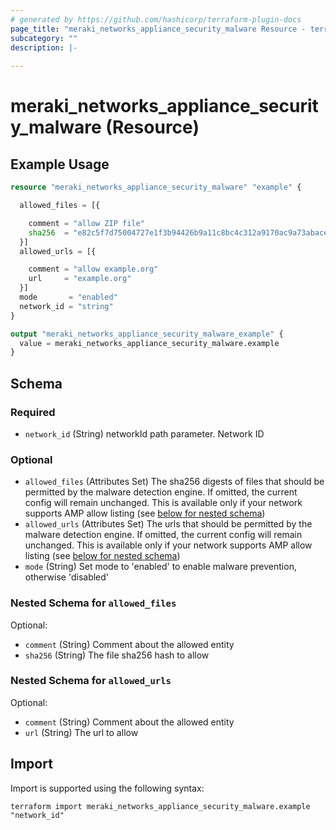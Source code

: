 ```yaml
---
# generated by https://github.com/hashicorp/terraform-plugin-docs
page_title: "meraki_networks_appliance_security_malware Resource - terraform-provider-meraki"
subcategory: ""
description: |-
  
---
```


# meraki_networks_appliance_security_malware (Resource)



## Example Usage

```terraform
resource "meraki_networks_appliance_security_malware" "example" {

  allowed_files = [{

    comment = "allow ZIP file"
    sha256  = "e82c5f7d75004727e1f3b94426b9a11c8bc4c312a9170ac9a73abace40aef503"
  }]
  allowed_urls = [{

    comment = "allow example.org"
    url     = "example.org"
  }]
  mode       = "enabled"
  network_id = "string"
}

output "meraki_networks_appliance_security_malware_example" {
  value = meraki_networks_appliance_security_malware.example
}
```

<!-- schema generated by tfplugindocs -->
## Schema

### Required

- `network_id` (String) networkId path parameter. Network ID

### Optional

- `allowed_files` (Attributes Set) The sha256 digests of files that should be permitted by the malware detection engine. If omitted, the current config will remain unchanged. This is available only if your network supports AMP allow listing (see [below for nested schema](#nestedatt--allowed_files))
- `allowed_urls` (Attributes Set) The urls that should be permitted by the malware detection engine. If omitted, the current config will remain unchanged. This is available only if your network supports AMP allow listing (see [below for nested schema](#nestedatt--allowed_urls))
- `mode` (String) Set mode to 'enabled' to enable malware prevention, otherwise 'disabled'

<a id="nestedatt--allowed_files"></a>
### Nested Schema for `allowed_files`

Optional:

- `comment` (String) Comment about the allowed entity
- `sha256` (String) The file sha256 hash to allow


<a id="nestedatt--allowed_urls"></a>
### Nested Schema for `allowed_urls`

Optional:

- `comment` (String) Comment about the allowed entity
- `url` (String) The url to allow

## Import

Import is supported using the following syntax:

```shell
terraform import meraki_networks_appliance_security_malware.example "network_id"
```
